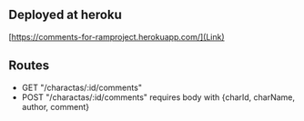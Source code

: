 ## Deployed at heroku
[https://comments-for-ramproject.herokuapp.com/](Link)

## Routes
* GET "/charactas/:id/comments"
* POST "/charactas/:id/comments" requires body with {charId, charName, author, comment}